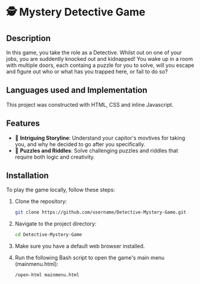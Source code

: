 # 🕵️ Mystery Detective Game

## Description
In this game, you take the role as a Detective. Whilst out on one of your jobs, you are suddently knocked out and kidnapped! You wake up in a room with multiple doors, each containg a puzzle for you to solve, will you escape and 
figure out who or what has you trapped here, or fail to do so?

## Languages used and Implementation
This project was constructed with HTML, CSS and inline Javascript. 

## Features
- 📝 **Intriguing Storyline**: Understand your capitor's movtives for taking you, and why he decided to go after you specifically.
- 🧠 **Puzzles and Riddles**: Solve challenging puzzles and riddles that require both logic and creativity.

## Installation
To play the game locally, follow these steps:

1. Clone the repository:
    ```bash
    git clone https://github.com/username/Detective-Mystery-Game.git
    ```

2. Navigate to the project directory:
    ```bash
    cd Detective-Mystery-Game
    ```

3. Make sure you have a default web browser installed.

4. Run the following Bash script to open the game's main menu (mainmenu.html):
    ```bash
    /open-html mainmenu.html
    ```
